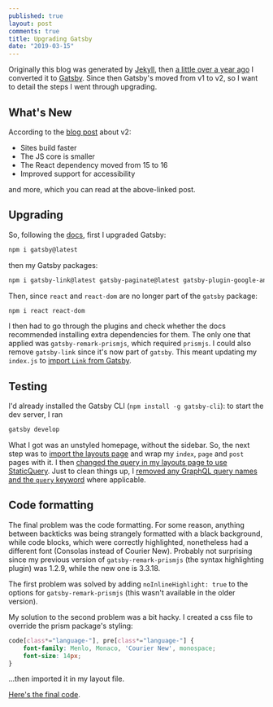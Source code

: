 ```yaml
---
published: true
layout: post
comments: true
title: Upgrading Gatsby
date: "2019-03-15"
---
```


Originally this blog was generated by [Jekyll](https://jekyllrb.com), then [a little over a year ago](http://unlikenesses.com/2017-11-06-migrating-blog-to-gatsby/) I converted it to [Gatsby](https://www.gatsbyjs.org). Since then Gatsby's moved from v1 to v2, so I want to detail the steps I went through upgrading.

## What's New

According to the [blog post](https://www.gatsbyjs.org/blog/2018-09-17-gatsby-v2/) about v2:

* Sites build faster
* The JS core is smaller
* The React dependency moved from 15 to 16
* Improved support for accessibility

and more, which you can read at the above-linked post.

## Upgrading

So, following the [docs](https://www.gatsbyjs.org/docs/migrating-from-v1-to-v2/), first I upgraded Gatsby:

```bash
npm i gatsby@latest
```

then my Gatsby packages:

```bash
npm i gatsby-link@latest gatsby-paginate@latest gatsby-plugin-google-analytics@latest gatsby-plugin-google-fonts@latest gatsby-remark-prismjs@latest gatsby-source-filesystem@latest gatsby-transformer-remark@latest
```

Then, since `react` and `react-dom` are no longer part of the `gatsby` package:

```bash
npm i react react-dom
```

I then had to go through the plugins and check whether the docs recommended installing extra dependencies for them. The only one that applied was `gatsby-remark-prismjs`, which required `prismjs`. I could also remove `gatsby-link` since it's now part of `gatsby`. This meant updating my `index.js` to [import `Link` from Gatsby](https://www.gatsbyjs.org/docs/migrating-from-v1-to-v2/#import-link-from-gatsby).

## Testing

I'd already installed the Gatsby CLI (`npm install -g gatsby-cli`): to start the dev server, I ran 

```bash
gatsby develop
```

What I got was an unstyled homepage, without the sidebar. So, the next step was to [import the layouts page](https://www.gatsbyjs.org/docs/migrating-from-v1-to-v2/#3-import-and-wrap-pages-with-the-layout-component) and wrap my `index`, `page` and `post` pages with it. I then [changed the query in my layouts page to use StaticQuery](https://www.gatsbyjs.org/docs/migrating-from-v1-to-v2/#5-change-query-to-use-staticquery). Just to clean things up, I [removed any GraphQL query names and the `query` keyword](https://www.gatsbyjs.org/docs/migrating-from-v1-to-v2/#explicit-query-names-no-longer-required) where applicable.

## Code formatting

The final problem was the code formatting. For some reason, anything between backticks was being strangely formatted with a black background, while code blocks, which were correctly highlighted, nonetheless had a different font (Consolas instead of Courier New). Probably not surprising since my previous version of `gatsby-remark-prismjs` (the syntax highlighting plugin) was 1.2.9, while the new one is 3.3.18. 

The first problem was solved by adding `noInlineHighlight: true` to the options for `gatsby-remark-prismjs` (this wasn't available in the older version). 

My solution to the second problem was a bit hacky. I created a css file to override the prism package's styling:

```css
code[class*="language-"], pre[class*="language-"] {
    font-family: Menlo, Monaco, 'Courier New', monospace;
    font-size: 14px;
}
```

...then imported it in my layout file.

[Here's the final code](https://github.com/unlikenesses/unlikenesses.github.io/tree/source).
